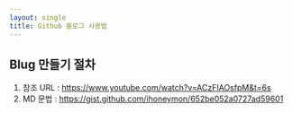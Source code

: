 ```yaml
---
layout: single
title: Github 블로그 사용법
---
```


## Blug 만들기 절차
1. 참조 URL : https://www.youtube.com/watch?v=ACzFIAOsfpM&t=6s
2. MD 문법 : https://gist.github.com/ihoneymon/652be052a0727ad59601
